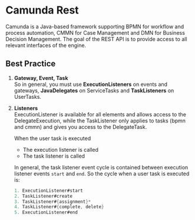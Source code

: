 # Camunda Rest
Camunda is a Java-based framework supporting BPMN for workflow and process automation, CMMN for Case Management and DMN for Business Decision Management.
The goal of the REST API is to provide access to all relevant interfaces of the engine.

## Best Practice
1. **Gateway, Event, Task**
   <br/>So in general, you must use **ExecutionListeners** on events and gateways, **JavaDelegates** on ServiceTasks and **TaskListeners** on UserTasks.
2. **Listeners**
   <br/>ExecutionListener is available for all elements and allows access to the DelegateExecution, while the TaskListener only applies to tasks (bpmn and cmmn) and gives you access to the DelegateTask.<br/>
   
   When the user task is executed
   - The execution listener is called
   - The task listener is called
   
   In general, the task listener event cycle is contained between execution listener events `start` and `end`. So the cycle when a user task is executed is:
   ```Java
   1. ExecutionListener#start
   2. TaskListener#create
   3. TaskListener#{assignment}*
   4. TaskListener#{complete, delete}
   5. ExecutionListener#end
   ```
